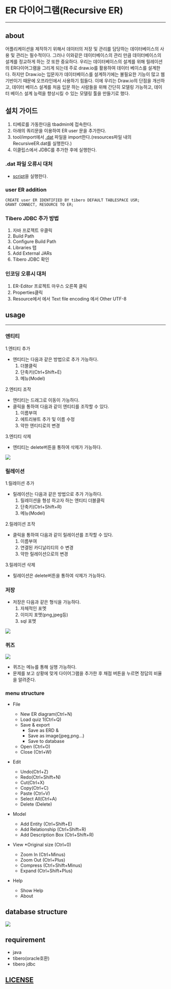 # ER 다이어그램(Recursive ER)
___
## about 
어플리케이션을 제작하기 위해서 데이터의 저장 및 관리를 담당하는 데이터베이스의 사용 및 관리는 필수적이다. 그러나 이와같은 데이터베이스의 관리 만큼 데이터베이스의 설계를 정교하게 하는 것 또한 중요하다. 우리는 데이터베이스의 설계를 위해 릴레이션의 ER다이어그램을 그리게 되는데 주로  draw.io를 활용하여 데이터 베이스를 설계한다. 하지만 Draw.io는 입문자가 데이터베이스를 설계하기에는 불필요한 기능이 많고 웹기반이기 때문에 오프라인에서 사용하기 힘들다. 이에 우리는 Draw.io의  단점을 개선하고, 데이터 베이스 설계를 처음 입문 하는 사람들을 위해  간단히 모델링 가능하고, 데이터 베이스 설계 능력을 향상시킬 수 있는 모델링 툴을 만들기로 했다. 

## 설치 가이드

1. 티베로를 가동한다음 tbadmin에 접속한다.
1. 아래의 쿼리문을 이용하여 ER user 문을 추가한다.
1. tool/import에서 [.dat](resources/RecursiveER.dat) 파일을 import한다.(resources파일 내의 RecursiveER.dat를 실행한다.)
1. 이클립스에서 JDBC를 추가한 후에 실행한다.

### .dat 파일 오류시 대처
* [script](resources/script.sql)을 실행한다.


### user ER addition

```
CREATE user ER IDENTIFIED BY tibero DEFAULT TABLESPACE USR;
GRANT CONNECT, RESOURCE TO ER;
```

### Tibero JDBC 추가 방법

1. 자바 프로젝트 우클릭
1. Build Path
1. Configure Build Path
1. Libraries 탭
1. Add External JARs 
1. Tibero JDBC 확인


### 인코딩 오류시 대처

1. ER-Editor 프로젝트 마우스 오른쪽 클릭
1. Properties클릭
1. Resource에서 에서 Text file encoding 에서 Other UTF-8


## usage
___

### 엔티티

1.엔티티 추가
* 엔티티는 다음과 같은 방법으로 추가 가능하다.
	1. 더블클릭
	1. 단축키(Ctrl+Shift+E)
	1. 메뉴(Model)

2.엔티티 조작
* 엔티티는 드래그로 이동이 가능하다.
* 클릭을 통하여 다음과 같이 엔티티를 조작할 수 있다.
	1. 이름부여
	1. 에트리뷰트 추가 및 이름 수정
	1. 약한 엔티티로의 변경

3.엔티티 삭제
* 엔티티는 delete버튼을 통하여 삭제가 가능하다.

![](images/attribute_add.PNG)

### 릴레이션

1.릴레이션 추가
* 릴레이션는 다음과 같은 방법으로 추가 가능하다.
	1. 릴레이션을 형성 하고자 하는 엔티티 더블클릭 
	1. 단축키(Ctrl+Shift+R)
	1. 메뉴(Model)
	
2.릴레이션 조작
* 클릭을 통하여 다음과 같이 릴레이션를 조작할 수 있다.
	1. 이름부여
	1. 연결된 카디날리티의 수 변경
	1. 약한 릴레이션으로의 변경
	
3.릴레이션 삭제
* 릴레이션은 delete버튼을 통하여 삭제가 가능하다.

### 저장

* 저장은 다음과 같은 형식을 가능하다.
	1. 자체적인 포멧
	1. 이미지 포멧(png,jpeg등)
	1. sql 포멧
	
![](images/relation_add.PNG)

### 퀴즈 

![](images/quiz.PNG)

* 퀴즈는 메뉴를 통해 실행 가능하다.
* 문제를 보고 상황에 맞게 다이어그램을 추가한 후 채점 버튼을 누르면 정답의 비율을 알려준다.
	
### menu structure

* File
	* New ER diagram(Ctrl+N)
	* Load quiz 1(Ctrl+Q)
	* Save & export
		* Save as ERD &
		* Save as image(jpeg,png...)
		* Save to database
	* Open (Ctrl+O)
	* Close (Ctrl+W)
	
* Edit
	* Undo(Ctrl+Z)
	* Redo(Ctrl+Shift+N)
	* Cut(Ctrl+X)
	* Copy(Ctrl+C)
	* Paste (Ctrl+V)
	* Select All(Ctrl+A)
	* Delete (Delete)
	
* Model
	* Add Entity (Ctrl+Shift+E)
	* Add Relationship (Ctrl+Shift+R)
	* Add Description Box (Ctrl+Shift+R)

* View
	*Original size (Ctrl+0)
	* Zoom In (Ctrl+Minus)
	* Zoom Out (Ctrl+Plus)
	* Compress (Ctrl+Shift+Minus)
	* Expand (Ctrl+Shift+Plus)
	
* Help
	* Show Help
	* About

	
	
## database structure

![](images/DB_schema.PNG)




## requirement
* java
* tibero(oracle호환)
* tibero jdbc

## [LICENSE](LICENSE)